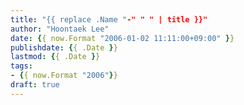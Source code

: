 ```yaml
---
title: "{{ replace .Name "-" " " | title }}"
author: "Hoontaek Lee"
date: {{ now.Format "2006-01-02 11:11:00+09:00" }}
publishdate: {{ .Date }}
lastmod: {{ .Date }}
tags:
- {{ now.Format "2006"}}
draft: true
---
```

